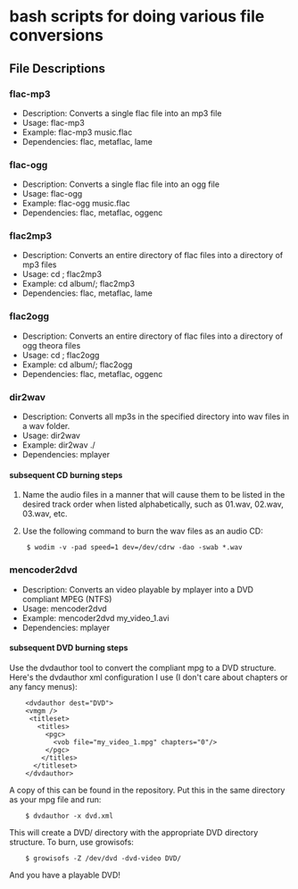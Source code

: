 # bash scripts for doing various file conversions

## File Descriptions

### flac-mp3

- Description: Converts a single flac file into an mp3 file
- Usage: flac-mp3 <FLACFILE>
- Example: flac-mp3 music.flac
- Dependencies: flac, metaflac, lame

### flac-ogg

- Description: Converts a single flac file into an ogg file
- Usage: flac-ogg <FLACFILE>
- Example: flac-ogg music.flac
- Dependencies: flac, metaflac, oggenc

### flac2mp3

- Description: Converts an entire directory of flac files into a directory of mp3 files
- Usage: cd <DIRECTORY>; flac2mp3
- Example: cd album/; flac2mp3
- Dependencies: flac, metaflac, lame

### flac2ogg

- Description: Converts an entire directory of flac files into a directory of ogg theora files
- Usage: cd <DIRECTORY>; flac2ogg
- Example: cd album/; flac2ogg
- Dependencies: flac, metaflac, oggenc

### dir2wav

- Description: Converts all mp3s in the specified directory into wav files in a wav folder.
- Usage: dir2wav <DIRECTORY PATH>
- Example: dir2wav ./
- Dependencies: mplayer

#### subsequent CD burning steps

1. Name the audio files in a manner that will cause them to be listed in the desired track order when listed alphabetically, such as 01.wav, 02.wav, 03.wav, etc.
2. Use the following command to burn the wav files as an audio CD: 

		$ wodim -v -pad speed=1 dev=/dev/cdrw -dao -swab *.wav

### mencoder2dvd

- Description: Converts an video playable by mplayer into a DVD compliant MPEG (NTFS)
- Usage: mencoder2dvd <VIDEOFILE>
- Example: mencoder2dvd my_video_1.avi
- Dependencies: mplayer

#### subsequent DVD burning steps

Use the dvdauthor tool to convert the compliant mpg to a DVD structure. Here's the dvdauthor xml configuration I use (I don't care about chapters or any fancy menus):

		<dvdauthor dest="DVD">
		<vmgm />
		 <titleset>
		   <titles>
		     <pgc>
		       <vob file="my_video_1.mpg" chapters="0"/>
		     </pgc>
		    </titles>
		  </titleset>
		</dvdauthor>

A copy of this can be found in the repository. Put this in the same directory as your mpg file and run:

		$ dvdauthor -x dvd.xml

This will create a DVD/ directory with the appropriate DVD directory structure. To burn, use growisofs:

		$ growisofs -Z /dev/dvd -dvd-video DVD/

And you have a playable DVD!

